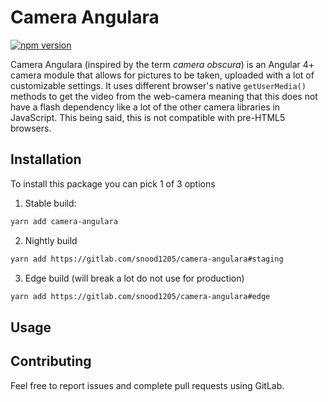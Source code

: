 # Camera Angulara
[![npm version](https://badge.fury.io/js/camera-angulara.svg)](https://badge.fury.io/js/camera-angulara)

Camera Angulara (inspired by the term _camera obscura_) is an Angular 4+ camera module that allows for pictures
to be taken, uploaded with a lot of customizable settings. It uses different browser's native `getUserMedia()` methods
to get the video from the web-camera meaning that this does not have a flash dependency like a lot of the other camera
libraries in JavaScript. This being said, this is not compatible with pre-HTML5 browsers.

## Installation

To install this package you can pick 1 of 3 options

1. Stable build:

```bash
yarn add camera-angulara
```

2. Nightly build

```bash
yarn add https://gitlab.com/snood1205/camera-angulara#staging
```

3. Edge build (will break a lot do not use for production)

```bash
yarn add https://gitlab.com/snood1205/camera-angulara#edge
```

## Usage

[//]: # "Complete"

## Contributing

Feel free to report issues and complete pull requests using GitLab.
